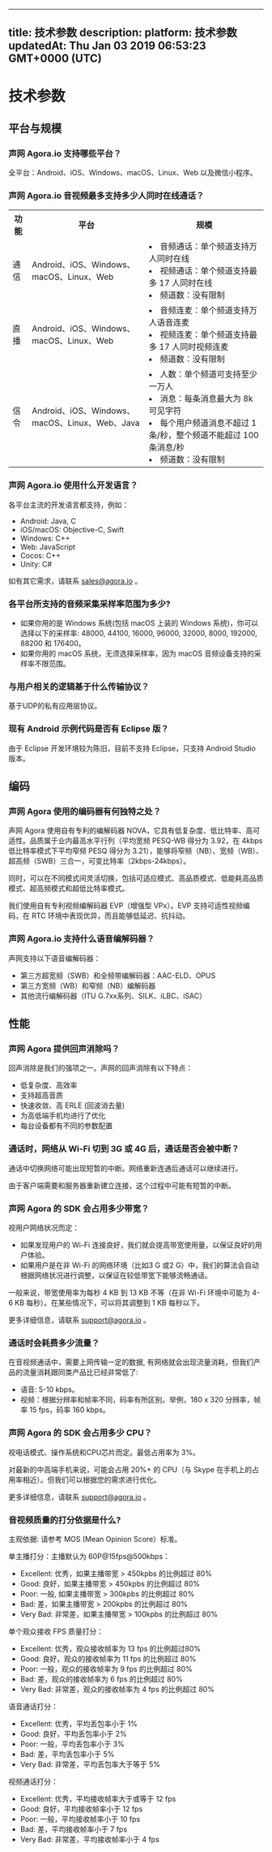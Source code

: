
---
title: 技术参数
description: 
platform: 技术参数
updatedAt: Thu Jan 03 2019 06:53:23 GMT+0000 (UTC)
---
# 技术参数
## 平台与规模

### 声网 Agora.io 支持哪些平台？

全平台：Android、iOS、Windows、macOS、Linux、Web 以及微信小程序。

### 声网 Agora.io 音视频最多支持多少人同时在线通话？


<table>
  <tr>
    <th>功能</th>
    <th>平台</th>
    <th>规模</th>
  </tr>
  <tr>
    <td>通信</td>
    <td>Android、iOS、Windows、macOS、Linux、Web</td>
    <td><li>音频通话：单个频道支持万人同时在线</li><li>视频通话：单个频道支持最多 17 人同时在线</li><li>频道数：没有限制</li></td>
  </tr>
  <tr>
    <td>直播</td>
    <td>Android、iOS、Windows、macOS、Linux、Web</td>
    <td><li>音频连麦：单个频道支持万人语音连麦</li><li>视频连麦：单个频道支持最多 17 人同时视频连麦</li><li>频道数：没有限制</li></td>
  </tr>
  <tr>
    <td>信令</td>
    <td>Android、iOS、Windows、macOS、Linux、Web、Java</td>
    <td><li>人数：单个频道可支持至少一万人</li><li>消息：每条消息最大为 8k 可见字符</li><li>每个用户频道消息不超过 1 条/秒，整个频道不能超过 100 条消息/秒</li><li>频道数：没有限制</li></td>
  </tr>
</table>

### 声网 Agora.io 使用什么开发语言？

各平台主流的开发语言都支持，例如：

* Android: Java, C
* iOS/macOS: Objective-C, Swift
* Windows: C++
* Web: JavaScript
* Cocos: C++
* Unity: C#

如有其它需求，请联系 sales@agora.io 。

### 各平台所支持的音频采集采样率范围为多少?

* 如果你用的是 Windows 系统(包括 macOS 上装的 Windows 系统)，你可以选择以下的采样率: 48000, 44100, 16000, 96000, 32000, 8000, 192000, 88200 和 176400。
* 如果你用的 macOS 系统，无须选择采样率，因为 macOS 音频设备支持的采样率不限范围。
 
### 与用户相关的逻辑基于什么传输协议？

基于UDP的私有应用层协议。

### 现有 Android 示例代码是否有 Eclipse 版？

由于 Eclipse 开发环境较为陈旧，目前不支持 Eclipse，只支持 Android Studio 版本。

## 编码

### 声网 Agora 使用的编码器有何独特之处？

声网 Agora 使用自有专利的编解码器 NOVA，它具有低复杂度、低比特率、高可适性。品质属于业内最高水平行列（平均宽频 PESQ-WB 得分为 3.92，在 4kbps 低比特率模式下平均窄频 PESQ 得分为 3.21），能够将窄频（NB）、宽频（WB）、超高频（SWB）三合一，可变比特率（2kbps-24kbps）。

同时，可以在不同模式间灵活切换，包括可适应模式、高品质模式、低能耗高品质模式、超高频模式和超低比特率模式。

我们使用自有专利视频编解码器 EVP（增强型 VPx）。EVP 支持可适性视频编码，在 RTC 环境中表现优异，而且能够低延迟、抗抖动。

### 声网 Agora.io 支持什么语音编解码器？

声网支持以下语音编解码器：

* 第三方超宽频（SWB）和全频带编解码器：AAC-ELD、OPUS
* 第三方宽频（WB）和窄频（NB）编解码器
* 其他流行编解码器（ITU G.7xx系列、SILK、iLBC、iSAC）

## 性能

### 声网 Agora 提供回声消除吗？

回声消除是我们的强项之一。声网的回声消除有以下特点：

* 低复杂度、高效率
* 支持超高音质
* 快速收敛、高 ERLE (回波消去量)
* 为高低端手机均进行了优化
* 每台设备都有不同的参数配置

### 通话时，网络从 Wi-Fi 切到 3G 或 4G 后，通话是否会被中断？

通话中切换网络可能出现短暂的中断。网络重新连通后通话可以继续进行。

由于客户端需要和服务器重新建立连接，这个过程中可能有短暂的中断。

### 声网 Agora 的 SDK 会占用多少带宽？

视用户网络状况而定：

* 如果发现用户的 Wi-Fi 连接良好，我们就会提高带宽使用量，以保证良好的用户体验。
* 如果用户是在非 Wi-Fi 的网络环境（比如3 G 或2 G）中，我们的算法会自动根据网络状况进行调整，以保证在较低带宽下能够流畅通话。

一般来说，带宽使用率为每秒 4 KB 到 13 KB 不等（在非 Wi-Fi 环境中可能为 4-6 KB 每秒）。在某些情况下，可以将其调整到 1 KB 每秒以下。

更多详细信息，请联系 support@agora.io 。

### 通话时会耗费多少流量？

在音视频通话中，需要上网传输一定的数据, 有网络就会出现流量消耗，但我们产品的流量消耗跟同类产品比已经非常低了:

* 语音: 5-10 kbps。
* 视频：根据分辨率和帧率不同，码率有所区别。举例，180 x 320 分辨率，帧率 15 fps，码率 160 kbps。

### 声网 Agora 的 SDK 会占用多少 CPU？

视电话模式、操作系统和CPU芯片而定。最低占用率为 3%。

对最新的中高端手机来说，可能会占用 20%+ 的 CPU（与 Skype 在手机上的占用率相近）。但我们可以根据您的需求进行优化。

更多详细信息，请联系 support@agora.io 。

### 音视频质量的打分依据是什么?

主观依据: 请参考 MOS (Mean Opinion Score）标准。

单主播打分：主播默认为 60P@15fps@500kbps：

* Excellent: 优秀，如果主播带宽 > 450kpbs 的比例超过 80%
* Good: 良好，如果主播带宽 > 450kpbs 的比例超过 80%
* Poor: 一般, 如果主播带宽 > 300kpbs 的比例超过 80%
* Bad: 差，如果主播带宽 > 200kpbs 的比例超过 80%
* Very Bad: 非常差，如果主播带宽 > 100kpbs 的比例超过 80%

单个观众接收 FPS 质量打分：

* Excellent: 优秀，观众接收帧率为 13 fps 的比例超过80%
* Good: 良好，观众的接收帧率为 11 fps 的比例超过 80%
* Poor: 一般，观众的接收帧率为 9 fps 的比例超过 80%
* Bad: 差，观众的接收帧率为 6 fps 的比例超过 80%
* Very Bad: 非常差，观众的接收帧率为 4 fps 的比例超过 80%

语音通话打分：
* Excellent: 优秀，平均丢包率小于 1%
* Good: 良好，平均丢包率小于 2%
* Poor: 一般，平均丢包率小于 3%
* Bad: 差，平均丢包率小于 5%
* Very Bad: 非常差，平均丢包率大于等于 5%

视频通话打分：

* Excellent: 优秀，平均接收帧率大于或等于 12 fps
* Good: 良好，平均接收帧率小于 12 fps
* Poor: 一般，平均接收帧率小于 10 fps
* Bad: 差，平均接收帧率小于 7 fps
* Very Bad: 非常差，平均接收帧率小于 4 fps

